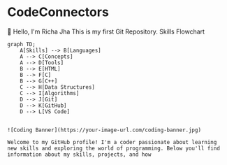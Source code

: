# CodeConnectors
👋 Hello, I'm Richa Jha
This is my first Git Repository.
 Skills Flowchart

```mermaid
graph TD;
    A[Skills] --> B[Languages]
    A --> C[Concepts]
    A --> D[Tools]
    B --> E[HTML]
    B --> F[C]
    B --> G[C++]
    C --> H[Data Structures]
    C --> I[Algorithms]
    D --> J[Git]
    D --> K[GitHub]
    D --> L[VS Code]


![Coding Banner](https://your-image-url.com/coding-banner.jpg)

Welcome to my GitHub profile! I'm a coder passionate about learning new skills and exploring the world of programming. Below you'll find information about my skills, projects, and how


